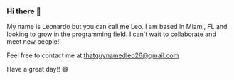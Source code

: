 ### Hi there 👋

<!--
**thatguyleo26/thatguyleo26** is a ✨ _special_ ✨ repository because its `README.md` (this file) appears on your GitHub profile.

Here are some ideas to get you started:

- 🔭 I’m currently working on ...
- 🌱 I’m currently learning ...
- 👯 I’m looking to collaborate on ...
- 🤔 I’m looking for help with ...
- 💬 Ask me about ...
- 📫 How to reach me: ...
- 😄 Pronouns: ...
- ⚡ Fun fact: ...
-->

My name is Leonardo but you can call me Leo. I am based in Miami, FL and looking to grow in the programming field.
I can't wait to collaborate and meet new people!!

Feel free to contact me at thatguynamedleo26@gmail.com

Have a great day!! 😄
